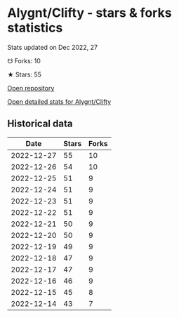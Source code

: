 # Alygnt/Clifty - stars & forks statistics

Stats updated on Dec 2022, 27

☋ Forks: 10

★ Stars: 55

[Open repository](https://github.com/Alygnt/Clifty)

[Open detailed stats for Alygnt/Clifty](https://reviewgithub.com/rep/Alygnt/Clifty)

## Historical data
| Date | Stars | Forks |
|------|-------|-------|
| 2022-12-27 | 55 | 10 | 
| 2022-12-26 | 54 | 10 | 
| 2022-12-25 | 51 | 9 | 
| 2022-12-24 | 51 | 9 | 
| 2022-12-23 | 51 | 9 | 
| 2022-12-22 | 51 | 9 | 
| 2022-12-21 | 50 | 9 | 
| 2022-12-20 | 50 | 9 | 
| 2022-12-19 | 49 | 9 | 
| 2022-12-18 | 47 | 9 | 
| 2022-12-17 | 47 | 9 | 
| 2022-12-16 | 46 | 9 | 
| 2022-12-15 | 45 | 8 | 
| 2022-12-14 | 43 | 7 | 


